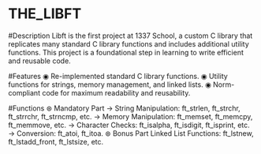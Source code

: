 # THE_LIBFT


#Description
Libft is the first project at 1337 School, a custom C library that replicates many standard C library functions and includes additional utility functions. This project is a foundational step in learning to write efficient and reusable code.

#Features
◉ Re-implemented standard C library functions.
◉ Utility functions for strings, memory management, and linked lists.
◉ Norm-compliant code for maximum readability and reusability.

#Functions
⊛ Mandatory Part
→ String Manipulation: ft_strlen, ft_strchr, ft_strrchr, ft_strncmp, etc.
→ Memory Manipulation: ft_memset, ft_memcpy, ft_memmove, etc.
→ Character Checks: ft_isalpha, ft_isdigit, ft_isprint, etc.
→ Conversion: ft_atoi, ft_itoa.
⊛ Bonus Part
Linked List Functions: ft_lstnew, ft_lstadd_front, ft_lstsize, etc.
